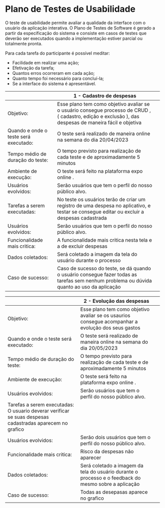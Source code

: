 # Plano de Testes de Usabilidade

O teste de usabilidade permite avaliar a qualidade da interface com o usuário da aplicação interativa. O Plano de Testes de Software é gerado a partir da especificação do sistema e consiste em casos de testes que deverão ser executados quando a implementação estiver parcial ou totalmente pronta.

Para cada tarefa do participante é possível meditar:

- Facilidade em realizar uma ação;
- Efetivação da tarefa;
- Quantos erros ocorreram em cada ação;
- Quanto tempo foi necessário para concluí-la;
- Se a interface do sistema é apresentável.

|| 1 - Cadastro de despesas |  |
|--------------------|-------------------------------------------------------------------------|-------------------------------------------------------------------------------|
|Objetivo: | Esse plano tem como objetivo avaliar se o usuário consegue processo de CRUD ,( cadastro, edição e exclusão ), das despesas de maneira fácil e objetiva|
|Quando e onde o teste será executado: | O teste será realizado de maneira online na semana do dia 20/04/2023                                
|Tempo médio de duração do teste: |O tempo previsto para realização de cada teste e de aproximadamente 5 minutos                             |
|Ambiente de execução: | O teste será feito na plataforma expo online .                
|Usuários evolvidos: | Serão usuários que tem o perfil do nosso público alvo.
|Tarefas a serem executadas: | No teste os usuários terão de criar um registro de uma despesa no aplicativo, e testar se consegue editar ou excluir a despesas cadastrada
|Usuários evolvidos: | Serão usuários que tem o perfil do nosso público alvo.
|Funcionalidade mais critica:| A funcionalidade mais critica nesta tela e a de excluir despesas
|Dados coletados:|Será coletado a imagem da tela do usuário durante o processo
|Caso de sucesso:|Caso de sucesso do teste, se dá quando o usuário consegue fazer todas as tarefas sem nenhum problema ou dúvida quanto ao uso da aplicação

|| 2 - Evolução das despesas |  |
|--------------------|-------------------------------------------------------------------------|-------------------------------------------------------------------------------|
|Objetivo: | Esse plano tem como objetivo avaliar  se os usaurios consegue acompanhar a evolução dos seus gastos|
|Quando e onde o teste será executado: | O teste será realizado de maneira online na semana do dia 20/05/2023                                
|Tempo médio de duração do teste: |O tempo previsto para realização de cada teste e de aproximadamente 5 minutos                             |
|Ambiente de execução: | O teste será feito na plataforma expo online .                
|Usuários evolvidos: | Serão usuários que tem o perfil do nosso público alvo.
|Tarefas a serem executadas: O usuario deverar verificar se suas despesas cadastradas aparecem no grafico | 
|Usuários evolvidos: | Serão dois usuários que tem o perfil do nosso público alvo.
|Funcionalidade mais critica:| Risco da despesas não aparecer
|Dados coletados:|Será coletado a imagem da tela do usuário durante o processo e o feedback do mesmo sobre a aplicação
|Caso de sucesso:|Todas as desepasas aparece no grafico

